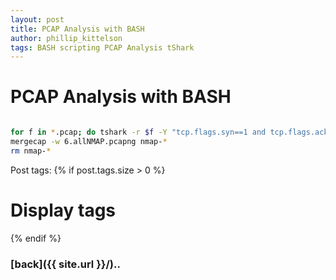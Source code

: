 ```yaml
---
layout: post
title: PCAP Analysis with BASH
author: phillip_kittelson
tags: BASH scripting PCAP Analysis tShark
---
```


# PCAP Analysis with BASH

```BASH

for f in *.pcap; do tshark -r $f -Y "tcp.flags.syn==1 and tcp.flags.ack==0 and tcp.window_size<=1024" -w nmap-$f; done
mergecap -w 6.allNMAP.pcapng nmap-*
rm nmap-*

```
Post tags:
{% if post.tags.size > 0 %}
  # Display tags
{% endif %}

### [back]({{ site.url }}/)..
